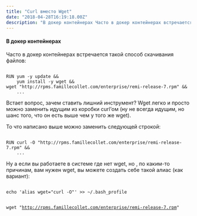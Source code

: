 ```yaml
---
title: "Curl вместо Wget"
date: "2018-04-28T16:19:18.00Z"
description: "В докер контейнерах Часто в докер контейнерах встречается такой способ скачивания файлов:   RUN yum -y update &&     yum install"
---
```


<h4 id="-">В докер контейнерах</h4><p>Часто в докер контейнерах встречается такой способ скачивания файлов:</p><pre><code class="language-bash">
RUN yum -y update &amp;&amp;
    yum install -y wget &amp;&amp;
wget "http://rpms.famillecollet.com/enterprise/remi-release-7.rpm" &amp;&amp;
    ...</code></pre><p>Встает вопрос, зачем ставить лишний инструмент? Wget легко и просто можно заменить идущим из коробки curl’ом (ну не всегда идущим, но шанс того, что он есть выше чем у того же wget).</p><p>То что написано выше можно заменить следующей строкой:</p><pre><code class="language-bash">
RUN curl -O "http://rpms.famillecollet.com/enterprise/remi-release-7.rpm" &amp;&amp;
    ...</code></pre><p>Ну а если вы работаете в системе где нет wget, но , по каким-то причинам, вам нужен wget, вы можете создать себе такой алиас (как вариант):</p><pre><code class="language-bash">
echo 'alias wget="curl -O"' &gt;&gt; ~/.bash_profile

wget "http://rpms.famillecollet.com/enterprise/remi-release-7.rpm"
</code></pre><p></p>


